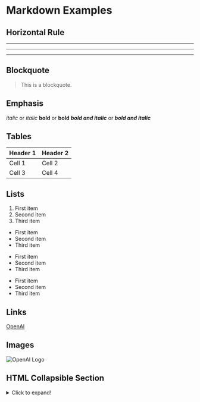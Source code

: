 # Markdown Examples

## Horizontal Rule
***
---
___

## Blockquote
> This is a blockquote.

## Emphasis

*italic* or _italic_
**bold** or __bold__
***bold and italic*** or ___bold and italic___


## Tables
| Header 1 | Header 2 |
|----------|----------|
| Cell 1   | Cell 2   |
| Cell 3   | Cell 4   |

## Lists
1. First item
2. Second item
3. Third item

* First item
* Second item
* Third item

+ First item
+ Second item
+ Third item

- First item
- Second item
- Third item

## Links
[OpenAI](https://www.openai.com)

## Images
![OpenAI Logo](https://www.openai.com/assets/images/openai-logo.png)

## HTML Collapsible Section 
<details>
  <summary>Click to expand!</summary>

  ## This is a collapsible section

  You can put any content here, including text, lists, images, and even other Markdown elements.

  ### Subsection
  More content...

  ```markdown
  Code block example...
```
</details>